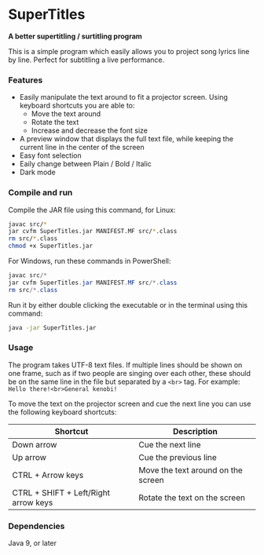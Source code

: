 # SuperTitles
**A better supertitling / surtitling program**

This is a simple program which easily allows you to project song lyrics line by line. Perfect for subtitling a live performance.

### Features
- Easily manipulate the text around to fit a projector screen. Using keyboard shortcuts you are able to:
  - Move the text around
  - Rotate the text
  - Increase and decrease the font size
- A preview window that displays the full text file, while keeping the current line in the center of the screen
- Easy font selection
- Eaily change between Plain / Bold / Italic
- Dark mode

### Compile and run
Compile the JAR file using this command, for Linux:
```bash
javac src/*
jar cvfm SuperTitles.jar MANIFEST.MF src/*.class
rm src/*.class
chmod +x SuperTitles.jar
```

For Windows, run these commands in PowerShell:
```powershell
javac src/*
jar cvfm SuperTitles.jar MANIFEST.MF src/*.class
rm src/*.class
```

Run it by either double clicking the executable or in the terminal using this command:
```bash
java -jar SuperTitles.jar
```

### Usage
The program takes UTF-8 text files. If multiple lines should be shown on one frame, such as if two people are singing over each other, these should be on the same line in the file but separated by a `<br>` tag. For example: `Hello there!<br>General kenobi!`

To move the text on the projector screen and cue the next line you can use the following keyboard shortcuts:

|Shortcut|Description|
|---|---|
|Down arrow|Cue the next line|
|Up arrow|Cue the previous line|
|CTRL + Arrow keys|Move the text around on the screen|
|CTRL + SHIFT + Left/Right arrow keys|Rotate the text on the screen|

### Dependencies
Java 9, or later
